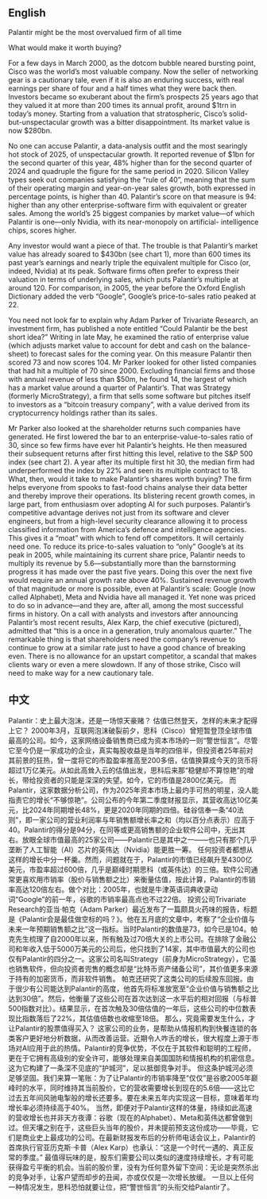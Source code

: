 ## English 

Palantir might be the most overvalued firm of all time

What would make it worth buying?

For a few days in March 2000, as the dotcom bubble neared bursting point,
Cisco was the world’s most valuable company. Now the seller of networking
gear is a cautionary tale, even if it is also an enduring success, with real
earnings per share of four and a half times what they were back then.
Investors became so exuberant about the firm’s prospects 25 years ago that
they valued it at more than 200 times its annual profit, around $1trn in
today’s money. Starting from a valuation that stratospheric, Cisco’s solid-
but-unspectacular growth was a bitter disappointment. Its market value is
now $280bn.

No one can accuse Palantir, a data-analysis outfit and the most searingly hot
stock of 2025, of unspectacular growth. It reported revenue of $1bn for the
second quarter of this year, 48% higher than for the second quarter of 2024
and quadruple the figure for the same period in 2020. Silicon Valley types
seek out companies satisfying the “rule of 40”, meaning that the sum of their
operating margin and year-on-year sales growth, both expressed in
percentage points, is higher than 40. Palantir’s score on that measure is 94:
higher than any other enterprise-software firm with equivalent or greater
sales. Among the world’s 25 biggest companies by market value—of which
Palantir is one—only Nvidia, with its near-monopoly on artificial-
intelligence chips, scores higher.

Any investor would want a piece of that. The trouble is that Palantir’s
market value has already soared to $430bn (see chart 1), more than 600
times its past year’s earnings and nearly triple the equivalent multiple for
Cisco (or, indeed, Nvidia) at its peak. Software firms often prefer to express
their valuation in terms of underlying sales, which puts Palantir’s multiple at
around 120. For comparison, in 2005, the year before the Oxford English
Dictionary added the verb “Google”, Google’s price-to-sales ratio peaked at
22.

You need not look far to explain why Adam Parker of Trivariate Research,
an investment firm, has published a note entitled “Could Palantir be the best
short idea?” Writing in late May, he examined the ratio of enterprise value
(which adjusts market value to account for debt and cash on the balance-
sheet) to forecast sales for the coming year. On this measure Palantir then
scored 73 and now scores 104. Mr Parker looked for other listed companies
that had hit a multiple of 70 since 2000. Excluding financial firms and those
with annual revenue of less than $50m, he found 14, the largest of which has
a market value around a quarter of Palantir’s. That was Strategy (formerly
MicroStrategy), a firm that sells some software but pitches itself to investors
as a “bitcoin treasury company”, with a value derived from its
cryptocurrency holdings rather than its sales.

Mr Parker also looked at the shareholder returns such companies have
generated. He first lowered the bar to an enterprise-value-to-sales ratio of
30, since so few firms have ever hit Palantir’s heights. He then measured
their subsequent returns after first hitting this level, relative to the S&P 500
index (see chart 2). A year after its multiple first hit 30, the median firm had
underperformed the index by 22% and seen its multiple contract to 18.
What, then, would it take to make Palantir’s shares worth buying? The firm
helps everyone from spooks to fast-food chains analyse their data better and thereby improve their operations. Its blistering recent growth comes, in large
part, from enthusiasm over adopting AI for such purposes. Palantir’s
competitive advantage derives not just from its software and clever
engineers, but from a high-level security clearance allowing it to process
classified information from America’s defence and intelligence agencies.
This gives it a “moat” with which to fend off competitors.
It will certainly need one. To reduce its price-to-sales valuation to “only”
Google’s at its peak in 2005, while maintaining its current share price,
Palantir needs to multiply its revenue by 5.6—substantially more than the
barnstorming progress it has made over the past five years. Doing this over
the next five would require an annual growth rate above 40%.
Sustained revenue growth of that magnitude or more is possible, even at
Palantir’s scale: Google (now called Alphabet), Meta and Nvidia have all
managed it. Yet none was priced to do so in advance—and they are, after all,
among the most successful firms in history. On a call with analysts and
investors after announcing Palantir’s most recent results, Alex Karp, the
chief executive (pictured), admitted that “this is a once in a generation, truly
anomalous quarter.” The remarkable thing is that shareholders need the
company’s revenue to continue to grow at a similar rate just to have a good
chance of breaking even. There is no allowance for an upstart competitor, a
scandal that makes clients wary or even a mere slowdown. If any of those
strike, Cisco will need to make way for a new cautionary tale. 

## 中文

Palantir：史上最大泡沫，还是一场惊天豪赌？
估值已然登天，怎样的未来才配得上它？
2000年3月，互联网泡沫破裂前夕，思科（Cisco）曾短暂登顶全球市值最高的公司。如今，这家网络设备销售商已成为资本市场的一则“警世恒言”。尽管它至今仍是一家成功的企业，真实每股收益是当年的四倍半，但投资者25年前对其前景的狂热，曾一度将它的市盈盈率推高至200多倍，估值换算成今天的货币将超过1万亿美元。从如此高耸入云的估值出发，思科后来那“稳健却不算惊艳”的增长，带给投资者的只能是深深的失望。如今，它的市值是2800亿美元。
而Palantir，这家数据分析公司，作为2025年资本市场上最灼手可热的明星，没人能指责它的增长“不够惊艳”。公司公布的今年第二季度财报显示，其营收高达10亿美元，比2024年同期增长48%，更是2020年同期的四倍。硅谷信奉一条“40法则”，即一家公司的营业利润率与年销售额增长率之和（均以百分点表示）应高于40。Palantir的得分是94分，在同等或更高销售额的企业软件公司中，无出其右。放眼全球市值最高的25家公司——Palantir已是其中之一——也只有那个几乎垄断了人工智能（AI）芯片的英伟达（Nvidia）能更胜一筹。
任何投资者都想从这样的增长中分一杯羹。然而，问题就在于，Palantir的市值已经飙升至4300亿美元，市盈率超过600倍，几乎是巅峰时期思科（或英伟达）的三倍。软件公司通常更喜欢用市销率（股价与销售额之比）来衡量估值，按此计算，Palantir的市销率高达120倍左右。做个对比：2005年，也就是牛津英语词典收录动词“Google”的前一年，谷歌的市销率最高点也不过22倍。
投资公司Trivariate Research的亚当·帕克（Adam Parker）最近发布了一篇颇具火药味的报告，标题是《Palantir会是最佳做空标的吗？》。他在五月底的文章中，考察了“企业价值与未来一年预期销售额之比”这一指标。当时Palantir的数值是73，如今已是104。帕克先生梳理了自2000年以来，所有触及过70倍大关的上市公司。在排除了金融公司和年收入低于5000万美元的公司后，他只找到了14家，其中市值最大的公司也仅有Palantir的四分之一。这家公司名叫Strategy（前身为MicroStrategy），它虽也销售软件，但向投资者兜售的概念却是“比特币资产储备公司”，其价值更多来源于持有的加密货币，而非软件销售。
帕克还研究了这类公司的后续股东回报。由于很少有公司能达到Palantir的高度，他首先将标准放宽至“企业价值与销售额之比达到30倍”。然后，他衡量了这些公司在首次达到这一水平后的相对回报（与标普500指数对比）。结果显示，在首次触及30倍估值的一年后，这些公司的中位数表现比指数落后了22%，其估值倍数也收缩至18倍。
那么，究竟需要发生什么，才让Palantir的股票值得买入？
这家公司的业务，是帮助从情报机构到快餐连锁的各类客户更好地分析数据，从而改善运营。近期令人咋舌的增长，很大程度上源于市场对AI应用于此的热情。Palantir的竞争优势，不仅在于其软件和聪明的工程师，更在于它拥有高级别的安全许可，能够处理来自美国国防和情报机构的机密信息。这为它构建了一条深不见底的“护城河”，足以抵御竞争对手。
但这条护城河必须足够坚固。我们来算一笔账：为了让Palantir的市销率降至“仅仅”是谷歌2005年巅峰时的水平，同时维持其当前股价，它的营收需要增长到现在的5.6倍——这比它过去五年间风驰电掣般的增长还要多。要在未来五年内实现这一目标，意味着年均增长率必须持续高于40%。
当然，即便对于Palantir这样的体量，持续如此高速的营收增长也并非天方夜谭：谷歌（现在的Alphabet）、Meta和英伟达都曾做到过。但天壤之别在于，这些巨头当年的股价，并未提前预支这份成功——毕竟，它们是商业史上最成功的公司。在最新财报发布后的分析师电话会议上，Palantir的首席执行官亚历克斯·卡普（Alex Karp）也承认：“这是一个时代一遇的、真正反常的季度。”
最值得玩味的是，股东们需要公司以类似的速度持续增长，才有可能获得盈亏平衡的机会。当前的股价里，没有为任何意外留下空间：无论是突然杀出的竞争对手，让客户望而却步的丑闻，亦或仅仅是一次增长放缓。
一旦以上任何一种情况发生，思科恐怕就要让位，把“警世恒言”的头衔交给Palantir了。
